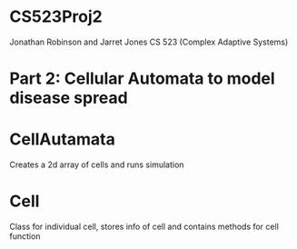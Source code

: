 # CS523Proj2

Jonathan Robinson and Jarret Jones
CS 523 (Complex Adaptive Systems)

# Part 2: Cellular Automata to model disease spread

# CellAutamata

Creates a 2d array of cells and runs simulation

# Cell

Class for individual cell, stores info of cell and contains methods for cell function
